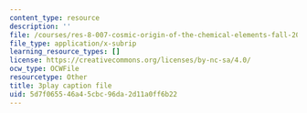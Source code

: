 ```yaml
---
content_type: resource
description: ''
file: /courses/res-8-007-cosmic-origin-of-the-chemical-elements-fall-2019/5d7f065546a45cbc96da2d11a0ff6b22_-KUXPcs2Di4.vtt
file_type: application/x-subrip
learning_resource_types: []
license: https://creativecommons.org/licenses/by-nc-sa/4.0/
ocw_type: OCWFile
resourcetype: Other
title: 3play caption file
uid: 5d7f0655-46a4-5cbc-96da-2d11a0ff6b22
---
```

